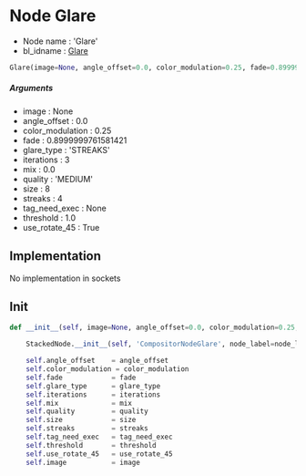 # Node Glare

- Node name : 'Glare'
- bl_idname : [Glare](https://docs.blender.org/api/current/bpy.types.Glare.html)


``` python
Glare(image=None, angle_offset=0.0, color_modulation=0.25, fade=0.8999999761581421, glare_type='STREAKS', iterations=3, mix=0.0, quality='MEDIUM', size=8, streaks=4, tag_need_exec=None, threshold=1.0, use_rotate_45=True, node_label=None, node_color=None)
```
##### Arguments

- image : None
- angle_offset : 0.0
- color_modulation : 0.25
- fade : 0.8999999761581421
- glare_type : 'STREAKS'
- iterations : 3
- mix : 0.0
- quality : 'MEDIUM'
- size : 8
- streaks : 4
- tag_need_exec : None
- threshold : 1.0
- use_rotate_45 : True

## Implementation

No implementation in sockets

## Init

``` python
def __init__(self, image=None, angle_offset=0.0, color_modulation=0.25, fade=0.8999999761581421, glare_type='STREAKS', iterations=3, mix=0.0, quality='MEDIUM', size=8, streaks=4, tag_need_exec=None, threshold=1.0, use_rotate_45=True, node_label=None, node_color=None):

    StackedNode.__init__(self, 'CompositorNodeGlare', node_label=node_label, node_color=node_color)

    self.angle_offset    = angle_offset
    self.color_modulation = color_modulation
    self.fade            = fade
    self.glare_type      = glare_type
    self.iterations      = iterations
    self.mix             = mix
    self.quality         = quality
    self.size            = size
    self.streaks         = streaks
    self.tag_need_exec   = tag_need_exec
    self.threshold       = threshold
    self.use_rotate_45   = use_rotate_45
    self.image           = image
```
